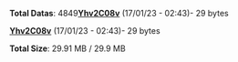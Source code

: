 **Total Datas**: 4849[**Yhv2C08v**](/data/Yhv2C08v.txt) (17/01/23 - 02:43)- 29 bytes

[**Yhv2C08v**](/data/Yhv2C08v.txt) (17/01/23 - 02:43)- 29 bytes



**Total Size**: 29.91 MB / 29.9 MB